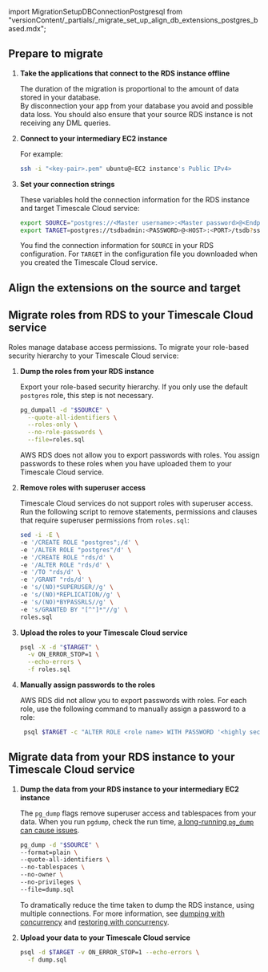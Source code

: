 import MigrationSetupDBConnectionPostgresql from "versionContent/_partials/_migrate_set_up_align_db_extensions_postgres_based.mdx";

## Prepare to migrate
<Procedure>

1. **Take the applications that connect to the RDS instance offline**

   The duration of the migration is proportional to the amount of data stored in your database.  
   By disconnection your app from your database you avoid and possible data loss. You should also ensure that your 
   source RDS instance is not receiving any DML queries.

1. **Connect to your intermediary EC2 instance**

   For example:
   ```sh
   ssh -i "<key-pair>.pem" ubuntu@<EC2 instance's Public IPv4>
   ```

1. **Set your connection strings**

   These variables hold the connection information for the RDS instance and target Timescale Cloud service:

   ```bash
   export SOURCE="postgres://<Master username>:<Master password>@<Endpoint>:<Port>/<DB name>"
   export TARGET=postgres://tsdbadmin:<PASSWORD>@<HOST>:<PORT>/tsdb?sslmode=require
   ```
   You find the connection information for `SOURCE` in your RDS configuration. For `TARGET` in the configuration file you
   downloaded when you created the Timescale Cloud service.

</Procedure>

## Align the extensions on the source and target
<Procedure>

<MigrationSetupDBConnectionPostgresql />

</Procedure>

## Migrate roles from RDS to your Timescale Cloud service

Roles manage database access permissions. To migrate your role-based security hierarchy to your Timescale Cloud 
service:

<Procedure>

1. **Dump the roles from your RDS instance**

   Export your role-based security hierarchy. If you only use the default `postgres` role, this 
   step is not necessary. 

   ```bash
   pg_dumpall -d "$SOURCE" \
     --quote-all-identifiers \
     --roles-only \
     --no-role-passwords \
     --file=roles.sql
   ```

   AWS RDS does not allow you to export passwords with roles. You assign passwords to these roles
   when you have uploaded them to your Timescale Cloud service. 

1. **Remove roles with superuser access**

   Timescale Cloud services do not support roles with superuser access. Run the following script
   to remove statements, permissions and clauses that require superuser permissions from `roles.sql`:

   ```bash
   sed -i -E \
   -e '/CREATE ROLE "postgres";/d' \
   -e '/ALTER ROLE "postgres"/d' \
   -e '/CREATE ROLE "rds/d' \
   -e '/ALTER ROLE "rds/d' \
   -e '/TO "rds/d' \
   -e '/GRANT "rds/d' \
   -e 's/(NO)*SUPERUSER//g' \
   -e 's/(NO)*REPLICATION//g' \
   -e 's/(NO)*BYPASSRLS//g' \
   -e 's/GRANTED BY "[^"]*"//g' \
   roles.sql
   ```
1. **Upload the roles to your Timescale Cloud service**

   ```bash
   psql -X -d "$TARGET" \
     -v ON_ERROR_STOP=1 \
     --echo-errors \
     -f roles.sql
   ```

1. **Manually assign passwords to the roles**
   
   AWS RDS did not allow you to export passwords with roles. For each role, use the following command to manually 
   assign a password to a role:
   
   ```bash
    psql $TARGET -c "ALTER ROLE <role name> WITH PASSWORD '<highly secure password>';"
    ```

</Procedure> 

## Migrate data from your RDS instance to your Timescale Cloud service

<Procedure>

1. **Dump the data from your RDS instance to your intermediary EC2 instance**

   The `pg_dump` flags remove superuser access and tablespaces from your data. When you run
   `pgdump`, check the run time, [a long-running `pg_dump` can cause issues][long-running-pgdump].

   ```bash
   pg_dump -d "$SOURCE" \
   --format=plain \
   --quote-all-identifiers \
   --no-tablespaces \
   --no-owner \
   --no-privileges \
   --file=dump.sql
   ```
   To dramatically reduce the time taken to dump the RDS instance, using multiple connections. For more information,
   see [dumping with concurrency][dumping-with-concurrency] and [restoring with concurrency][restoring-with-concurrency].

1. **Upload your data to your Timescale Cloud service**

   ```bash
   psql -d $TARGET -v ON_ERROR_STOP=1 --echo-errors \
     -f dump.sql
   ```

</Procedure>

[data-retention]: /use-timescale/:currentVersion:/data-retention/about-data-retention/

[pg_dump]: https://www.postgresql.org/docs/current/app-pgdump.html
[pg_restore]: https://www.postgresql.org/docs/current/app-pgrestore.html
[migrate-from-timescaledb]: /ingest-and-migrate/:currentVersion:/pg-dump-and-restore/#migrate-from-timescaledb-using-pg_dumprestore
[migrate-from-postgresql]: /ingest-and-migrate/:currentVersion:/pg-dump-and-restore/#migrate-from-postgresql-using-pg_dumprestore
[dumping-with-concurrency]: /ingest-and-migrate/:currentVersion:/troubleshooting/#dumping-with-concurrency
[restoring-with-concurrency]: /ingest-and-migrate/:currentVersion:/troubleshooting/#restoring-with-concurrency
[long-running-pgdump]: /ingest-and-migrate/:currentVersion:/troubleshooting/#dumping-and-locks
[Upgrade TimescaleDB]: https://docs.timescale.com/self-hosted/latest/upgrades/
[timescaledb_pre_restore]: /api/:currentVersion:/administration/#timescaledb_post_restore
[timescaledb_post_restore]: /api/:currentVersion:/administration/#timescaledb_post_restore

